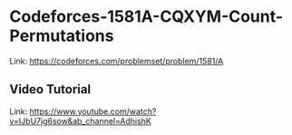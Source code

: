 # Codeforces-1581A-CQXYM-Count-Permutations
Link: https://codeforces.com/problemset/problem/1581/A
## Video Tutorial
Link: https://www.youtube.com/watch?v=IJbU7jg6sow&ab_channel=AdhishK
